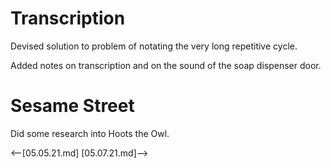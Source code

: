 # Transcription

Devised solution to problem of notating the very long repetitive cycle.

Added notes on transcription and on the sound of the soap dispenser door. 

# Sesame Street

Did some research into Hoots the Owl.  

<--[05.05.21.md]
[05.07.21.md]-->
